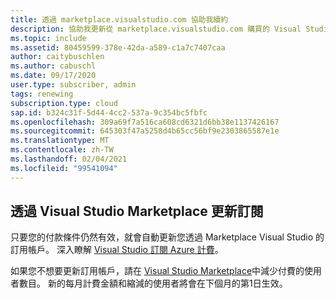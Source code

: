 ```yaml
---
title: 透過 marketplace.visualstudio.com 協助我續約
description: 協助我更新從 marketplace.visualstudio.com 購買的 Visual Studio 訂閱。
ms.topic: include
ms.assetid: 80459599-378e-42da-a589-c1a7c7407caa
author: caitybuschlen
ms.author: cabuschl
ms.date: 09/17/2020
user.type: subscriber, admin
tags: renewing
subscription.type: cloud
sap.id: b324c31f-5d44-4cc2-537a-9c354bc5fbfc
ms.openlocfilehash: 309a69f7a516ca608cd6321d6bb38e1137426167
ms.sourcegitcommit: 645303f47a5258d4b65cc56bf9e2303865587e1e
ms.translationtype: MT
ms.contentlocale: zh-TW
ms.lasthandoff: 02/04/2021
ms.locfileid: "99541094"
---
```

## <a name="renewing-subscriptions-through-visual-studio-marketplace"></a>透過 Visual Studio Marketplace 更新訂閱 

只要您的付款條件仍然有效，就會自動更新您透過 Marketplace Visual Studio 的訂用帳戶。 深入瞭解 [Visual Studio 訂閱 Azure 計費](https://docs.microsoft.com/visualstudio/subscriptions/vscloud-billing-faq)。 

如果您不想要更新訂用帳戶，請在 [Visual Studio Marketplace](https://marketplace.visualstudio.com/subscriptions)中減少付費的使用者數目。 新的每月計費金額和縮減的使用者將會在下個月的第1日生效。 